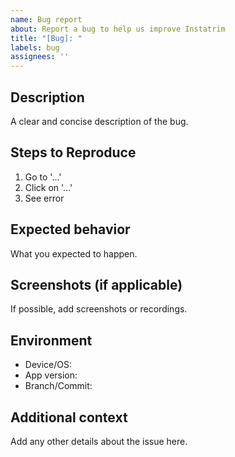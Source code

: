 ```yaml
---
name: Bug report
about: Report a bug to help us improve Instatrim
title: "[Bug]: "
labels: bug
assignees: ''
---
```

## Description
A clear and concise description of the bug.

## Steps to Reproduce
1. Go to '...'
2. Click on '...'
3. See error

## Expected behavior
What you expected to happen.

## Screenshots (if applicable)
If possible, add screenshots or recordings.

## Environment
- Device/OS:  
- App version:  
- Branch/Commit:  

## Additional context
Add any other details about the issue here.
